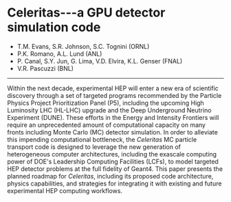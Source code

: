 # Celeritas---a GPU detector simulation code

- T.M. Evans, S.R. Johnson, S.C. Tognini (ORNL)
- P.K. Romano, A.L. Lund (ANL)
- P. Canal, S.Y. Jun, G. Lima, V.D. Elvira, K.L. Genser (FNAL)
- V.R. Pascuzzi (BNL)

- - -

Within the next decade, experimental HEP will enter a new era of scientific
discovery through a set of targeted programs recommended by the Particle
Physics Project Prioritization Panel (P5), including the upcoming
High Luminosity LHC (HL-LHC) upgrade and the Deep Underground Neutrino
Experiment (DUNE). These efforts in the
Energy and Intensity Frontiers will require an unprecedented amount of
computational capacity on
many fronts including Monte Carlo (MC) detector simulation.
In order to alleviate this impending computational
bottleneck, the _Celeritas_ MC particle transport code is designed to leverage
the new generation of heterogeneous computer architectures, including the exascale
computing power of DOE's
Leadership Computing Facilities (LCFs), to model targeted HEP detector
problems at the full fidelity of Geant4.
This paper presents the planned roadmap for _Celeritas_,
including its proposed code architecture, physics capabilities, and strategies
for integrating it with existing and future experimental HEP computing workflows.
